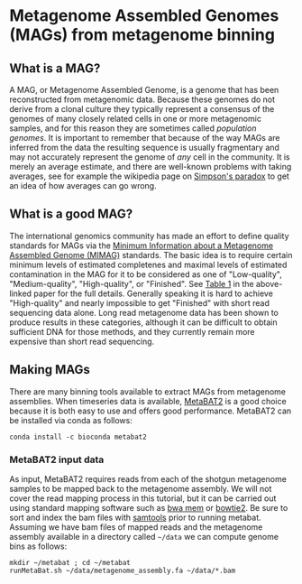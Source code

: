 # Metagenome Assembled Genomes (MAGs) from metagenome binning

## What is a MAG?

A MAG, or Metagenome Assembled Genome, is a genome that has been reconstructed from metagenomic data.
Because these genomes do not derive from a clonal culture they typically represent a consensus of the genomes of many closely related cells in one or more metagenomic samples, and for this reason they are sometimes called _population genomes_.
It is important to remember that because of the way MAGs are inferred from the data the resulting sequence is usually fragmentary and may not accurately represent the genome of _any_ cell in the community.
It is merely an average estimate, and there are well-known problems with taking averages, see for example the wikipedia page on [Simpson's paradox](https://en.wikipedia.org/wiki/Simpson%27s_paradox) to get an idea of how averages can go wrong.

## What is a good MAG?

The international genomics community has made an effort to define quality standards for MAGs via the [Minimum Information about a Metagenome Assembled Genome (MIMAG)](https://www.nature.com/articles/nbt.3893) standards.
The basic idea is to require certain minimum levels of estimated completenes and maximal levels of estimated contamination in the MAG for it to be considered as one of "Low-quality", "Medium-quality", "High-quality", or "Finished". See [Table 1](https://www.nature.com/articles/nbt.3893/tables/1) in the above-linked paper for the full details.
Generally speaking it is hard to achieve "High-quality" and nearly impossible to get "Finished" with short read sequencing data alone.
Long read metagenome data has been shown to produce results in these categories, although it can be difficult to obtain sufficient DNA for those methods, and they currently remain more expensive than short read sequencing.


## Making MAGs

There are many binning tools available to extract MAGs from metagenome assemblies.
When timeseries data is available, [MetaBAT2](https://bitbucket.org/berkeleylab/metabat/src/master/) is a good choice because it is both easy to use and offers good performance.
MetaBAT2 can be installed via conda as follows:

```
conda install -c bioconda metabat2
```

### MetaBAT2 input data

As input, MetaBAT2 requires reads from each of the shotgun metagenome samples to be mapped back to the metagenome assembly.
We will not cover the read mapping process in this tutorial, but it can be carried out using standard mapping software such as [bwa mem](https://github.com/lh3/bwa) or [bowtie2](http://bowtie-bio.sourceforge.net/bowtie2/index.shtml).
Be sure to sort and index the bam files with [samtools](http://www.htslib.org/) prior to running metabat.
Assuming we have bam files of mapped reads and the metagenome assembly available in a directory called `~/data` we can compute genome bins as follows:

```
mkdir ~/metabat ; cd ~/metabat
runMetaBat.sh ~/data/metagenome_assembly.fa ~/data/*.bam 
```

